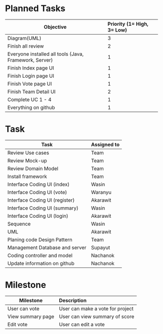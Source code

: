 # Planned Tasks
| Objective | Priority (1= High, 3= Low) |
| --------- |:-------------------------- |
| Diagram(UML)| 3 |
| Finish all review | 2 |
| Everyone installed all tools (Java, Framework, Server) | 1 |
| Finish Index page UI | 1 |
| Finish Login page UI | 1 |
| Finish Vote page UI | 1 |
| Finish Team Detail UI | 2 |
| Complete UC 1 - 4 | 1 |
| Everything on github | 1 |

# Task

| Task | Assigned to |
| ---- |:----------- |
| Review Use cases | Team |
| Review Mock-up | Team |
| Review Domain Model | Team |
| Install framework | Team |
| Interface Coding UI (index) | Wasin |
| Interface Coding UI (vote) | Waranyu |
| Interface Coding UI (register) | Akarawit |
| Interface Coding UI (summary) | Wasin |
| Interface Coding UI (login) | Akarawit |
| Sequence | Wasin |
| UML | Akarawit |
| Planing code Design Pattern | Team |
| Management Database and server | Supayut |
| Coding controller and model | Nachanok |
| Update information on github | Nachanok |

# Milestone

| Milestone | Description |
| --------- |:----------- |
| User can vote | User can make a vote for project |
| View summary page | User can view summary of score |
| Edit vote | User can edit a vote |
